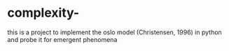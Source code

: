 # complexity-

this is a project to implement the oslo model (Christensen, 1996) in python and probe it for emergent phenomena  
